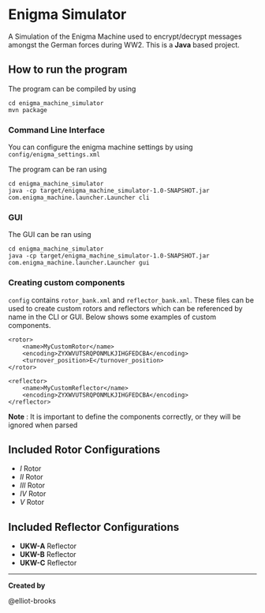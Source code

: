 # Enigma Simulator
A Simulation of the Enigma Machine used to encrypt/decrypt messages amongst the German forces during WW2. This is a **Java** based project.

## How to run the program
The program can be compiled by using
```
cd enigma_machine_simulator
mvn package
```
### Command Line Interface
You can configure the enigma machine settings by using `config/enigma_settings.xml`

The program can be ran using 
```
cd enigma_machine_simulator
java -cp target/enigma_machine_simulator-1.0-SNAPSHOT.jar com.enigma_machine.launcher.Launcher cli
```
### GUI
The GUI can be ran using
```
cd enigma_machine_simulator
java -cp target/enigma_machine_simulator-1.0-SNAPSHOT.jar com.enigma_machine.launcher.Launcher gui
```

### Creating custom components
`config` contains `rotor_bank.xml` and `reflector_bank.xml`. These files can be used to create custom rotors and reflectors which can be referenced by name in the CLI or GUI. Below shows some examples of custom components.

```
<rotor>
    <name>MyCustomRotor</name>
    <encoding>ZYXWVUTSRQPONMLKJIHGFEDCBA</encoding>
    <turnover_position>E</turnover_position>
</rotor>
```
```
<reflector>
    <name>MyCustomReflector</name>
    <encoding>ZYXWVUTSRQPONMLKJIHGFEDCBA</encoding>
</reflector>
```
**Note** : It is important to define the components correctly, or they will be ignored when parsed

## Included Rotor Configurations
- $I$ Rotor
- $II$ Rotor
- $III$ Rotor
- $IV$ Rotor
- $V$ Rotor

## Included Reflector Configurations
- **UKW-A** Reflector
- **UKW-B** Reflector
- **UKW-C** Reflector
---
**Created by**

@elliot-brooks

